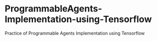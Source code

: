 # ProgrammableAgents-Implementation-using-Tensorflow

Practice of Programmable Agents Implementation using Tensorflow

